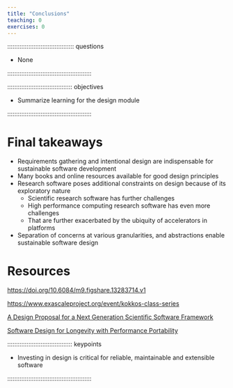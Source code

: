 ```yaml
---
title: "Conclusions"
teaching: 0
exercises: 0
---
```


:::::::::::::::::::::::::::::::::::::: questions 

- None

::::::::::::::::::::::::::::::::::::::::::::::::

::::::::::::::::::::::::::::::::::::: objectives

- Summarize learning for the design module

::::::::::::::::::::::::::::::::::::::::::::::::




# Final takeaways

* Requirements gathering and intentional design are indispensable for sustainable software development
* Many books and online resources available for good design principles
* Research software poses additional constraints on design because of its exploratory nature
  * Scientific research software has further challenges
  * High performance computing research software has even more challenges
  * That are further exacerbated by the ubiquity of accelerators in platforms
* Separation of concerns at various granularities\, and abstractions enable sustainable software design


# Resources

[https://doi\.org/10\.6084/m9\.figshare\.13283714\.v1](https://doi.org/10.6084/m9.figshare.13283714.v1)

[https://www\.exascaleproject\.org/event/kokkos\-class\-series](https://www.exascaleproject.org/event/kokkos-class-series)

[A Design Proposal for a Next Generation Scientific Software Framework](https://doi.org/10.1007/978-3-319-27308-2_19)

[Software Design for Longevity with Performance Portability](https://bssw.io/events/webinar-software-design-for-longevity-with-performance-portability)






::::::::::::::::::::::::::::::::::::: keypoints 

- Investing in design is critical for reliable, maintainable and extensible software

::::::::::::::::::::::::::::::::::::::::::::::::